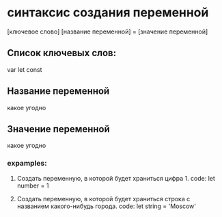 # синтаксис создания переменной

[ключевое слово] [название переменной] = [значение переменной]

## Список ключевых слов:

var
let
const

## Название переменной

какое угодно

## Значение переменной

какое угодно

### expamples:

1. Создать переменную, в которой будет храниться цифра 1.
   code: let number = 1

2. Создать переменную, в которой будет храниться строка с названием какого-нибудь города.
   code: let string = 'Moscow'
